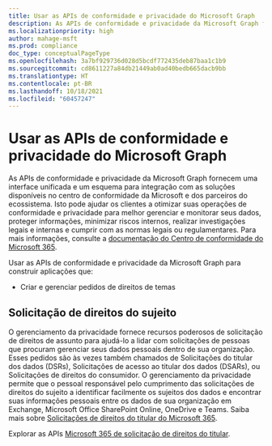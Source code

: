 ```yaml
---
title: Usar as APIs de conformidade e privacidade do Microsoft Graph
description: As APIs de conformidade e privacidade da Microsoft Graph fornecem uma interface unificada e um esquema para integração com as soluções disponíveis no centro de conformidade da Microsoft e dos parceiros do ecossistema. Isto pode ajudar os clientes a otimizar suas operações de conformidade e privacidade para melhor gerenciar e monitorar seus dados, proteger informações, minimizar riscos internos, realizar investigações legais e internas e cumprir com as normas legais ou regulamentares.
ms.localizationpriority: high
author: mahage-msft
ms.prod: compliance
doc_type: conceptualPageType
ms.openlocfilehash: 3a7bf929736d028d5bcdf772435deb87baa1c1b9
ms.sourcegitcommit: cd8611227a84db21449ab0ad40bedb665dacb9bb
ms.translationtype: HT
ms.contentlocale: pt-BR
ms.lasthandoff: 10/18/2021
ms.locfileid: "60457247"
---
```

# <a name="use-the-microsoft-graph-compliance-and-privacy-apis"></a>Usar as APIs de conformidade e privacidade do Microsoft Graph

As APIs de conformidade e privacidade da Microsoft Graph fornecem uma interface unificada e um esquema para integração com as soluções disponíveis no centro de conformidade da Microsoft e dos parceiros do ecossistema. Isto pode ajudar os clientes a otimizar suas operações de conformidade e privacidade para melhor gerenciar e monitorar seus dados, proteger informações, minimizar riscos internos, realizar investigações legais e internas e cumprir com as normas legais ou regulamentares. Para mais informações, consulte a [ documentação do Centro de conformidade do Microsoft 365](/microsoft-365/compliance).

Usar as APIs de conformidade e privacidade da Microsoft Graph para construir aplicações que:

- Criar e gerenciar pedidos de direitos de temas

## <a name="subject-rights-request"></a>Solicitação de direitos do sujeito

O gerenciamento da privacidade fornece recursos poderosos de solicitação de direitos de assunto para ajudá-lo a lidar com solicitações de pessoas que procuram gerenciar seus dados pessoais dentro de sua organização. Esses pedidos são às vezes também chamados de Solicitações do titular dos dados (DSRs), Solicitações de acesso ao titular dos dados (DSARs), ou Solicitações de direitos do consumidor. O gerenciamento da privacidade permite que o pessoal responsável pelo cumprimento das solicitações de direitos do sujeito a identificar facilmente os sujeitos dos dados e encontrar suas informações pessoais entre os dados de sua organização em Exchange, Microsoft Office SharePoint Online, OneDrive e Teams. Saiba mais sobre [Solicitações de direitos do titular do Microsoft 365](/microsoft-365/compliance/privacy-management-subject-rights-requests).

Explorar as APIs [Microsoft 365 de solicitação de direitos do titular](subjectrightsrequest-subjectrightsrequestapioverview.md).
